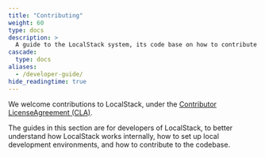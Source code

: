 ```yaml
---
title: "Contributing"
weight: 60
type: docs
description: >
  A guide to the LocalStack system, its code base on how to contribute to the project.
cascade:
  type: docs
aliases:
  - /developer-guide/
hide_readingtime: true
---
```


We welcome contributions to LocalStack, under the [Contributor LicenseAgreement (CLA)][1].

The guides in this section are for developers of LocalStack, to better understand how LocalStack works internally, how to set up local development environments, and how to contribute to the codebase.

  [1]: https://github.com/localstack/localstack/tree/master/doc/contributor_license_agreement
